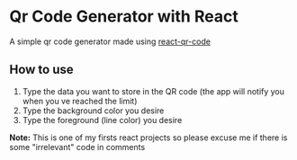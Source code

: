 # Qr Code Generator with React

A simple qr code generator made using [react-qr-code](https://www.npmjs.com/package/react-qr-code)

## How to use

1. Type the data you want to store in the QR code (the app will notify you when you ve reached the limit)
2. Type the background color you desire
3. Type the foreground (line color) you desire

**Note:** This is one of my firsts react projects so please excuse me if there is some "irrelevant" code in comments
